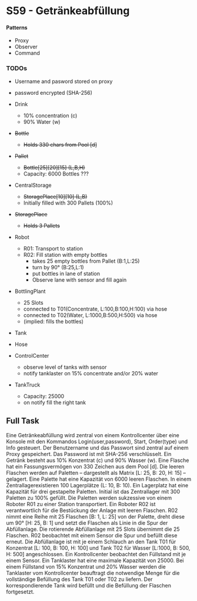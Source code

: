 # S59 - Getränkeabfüllung

#### Patterns
- Proxy
- Observer
- Command

### TODOs
- Username and pasword stored on proxy
- password encrypted (SHA-256)
- Drink
    - 10% concentration (c)
    - 90% Water (w)
- ~~Bottle~~
    - ~~Holds 330 chars from Pool \[d]~~
- ~~Pallet~~
    - ~~Bottle\[25]\[20]\[15] (L,B,H)~~
    - Capacity: 6000 Bottles ???
- CentralStorage
    - ~~StoragePlace\[10]\[10] (L,B)~~
    - Initially filled with 300 Pallets (100%)
- ~~StoragePlace~~
    - ~~Holds 3 Pallets~~

- Robot
    - R01: Transport to station
    - R02: Fill station with empty bottles
        - takes 25 empty bottles from Pallet (B:1,L:25)
        - turn by 90° (B:25,L:1)
        - put bottles in lane of station
        - Observe lane with sensor and fill again
- BottlingPlant
    - 25 Slots
    - connected to T01(Concentrate, L:100,B:100,H:100) via hose
    - connected to T02(Water, L:1000,B:500,H:500) via hose
    - (implied: fills the bottles)
- Tank
- Hose
- ControlCenter
    - observe level of tanks with sensor
    - notify tanklaster on 15% concentrate and/or 20% water

- TankTruck
    - Capacity: 25000
    - on notify fill the right tank


## Full Task

Eine Getränkeabfüllung wird zentral von einem Kontrollcenter über eine Konsole mit den Kommandos Login(user,password), Start, Order(type) und Info gesteuert. Der Benutzername und das Passwort sind zentral auf einem Proxy gespeichert. Das Password ist mit SHA-256 verschlüsselt. Ein Getränk besteht aus  10%  Konzentrat  (c)  und  90%  Wasser  (w).  Eine  Flasche  hat  ein  Fassungsvermögen  von  330 Zeichen aus dem Pool [d]. Die leeren Flaschen werden auf Paletten – dargestellt als Matrix [L: 25, B: 20, H: 15] – gelagert. Eine Palette hat eine Kapazität von 6000 leeren Flaschen. In einem Zentrallagerexistieren 100 Lagerplätze (L: 10, B: 10). Ein Lagerplatz hat eine Kapazität für drei gestapelte Paletten. Initial ist das Zentrallager mit 300 Paletten zu 100% gefüllt. Die Paletten werden sukzessive von einem Roboter  R01  zu  einer  Station  transportiert.  Ein  Roboter  R02  ist  verantwortlich  für  die  Bestückung  der Anlage mit leeren Flaschen. R02 nimmt eine Reihe mit 25 Flaschen [B: 1, L: 25] von der Palette, dreht diese um 90° [H: 25, B: 1] und setzt die Flaschen als Linie in die Spur der Abfüllanlage. Die rotierende Abfüllanlage mit 25 Slots übernimmt die 25 Flaschen. R02 beobachtet mit einem Sensor die Spur und befüllt diese erneut. Die Abfüllanlage ist mit je einem Schlauch an den Tank T01 für Konzentrat [L: 100, B:  100,  H:  100]  und Tank T02  für  Wasser  [L:1000,  B:  500,  H:  500]  angeschlossen.  Ein  Kontrollcenter beobachtet den Füllstand mit je einem Sensor. Ein Tanklaster hat eine maximale Kapazität von 25000. Bei  einem  Füllstand  von  15%  Konzentrat  und  20%  Wasser  werden  die Tanklaster  vom  Kontrollcenter beauftragt die notwendige Menge für die vollständige Befüllung des Tank T01 oder T02 zu liefern. Der korrespondierende Tank wird befüllt und die Befüllung der Flaschen fortgesetzt.